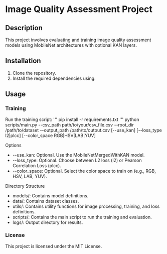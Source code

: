 # Image Quality Assessment Project

## Description
This project involves evaluating and training image quality assessment models using MobileNet architectures with optional KAN layers.

## Installation
1. Clone the repository.
2. Install the required dependencies using:



## Usage
### Training

Run the training script:
'''
pip install -r requirements.txt
'''
python scripts/main.py --csv_path path/to/your/csv_file.csv --root_dir /path/to/dataset --output_path /path/to/output.csv [--use_kan] [--loss_type l2|plcc] [--color_space RGB|HSV|LAB|YUV]

Options

- --use_kan: Optional. Use the MobileNetMergedWithKAN model.
- --loss_type: Optional. Choose between L2 loss (l2) or Pearson Correlation Loss (plcc).
- --color_space: Optional. Select the color space to train on (e.g., RGB, HSV, LAB, YUV).

Directory Structure

- models/: Contains model definitions.
- data/: Contains dataset classes.
- utils/: Contains utility functions for image processing, training, and loss definitions.
- scripts/: Contains the main script to run the training and evaluation.
- logs/: Output directory for results.

### License

This project is licensed under the MIT License.
